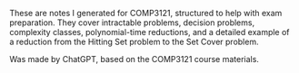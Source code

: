 These are notes I generated for COMP3121, structured to help with exam preparation. They cover intractable problems, decision problems, complexity classes, polynomial-time reductions, and a detailed example of a reduction from the Hitting Set problem to the Set Cover problem.

Was made by ChatGPT, based on the COMP3121 course materials. 